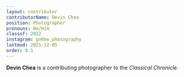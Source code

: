 ```yaml
---
layout: contributor
contributorName: Devin Chea
position: Photographer
pronouns: He/Him
classof: 2022
instagram: gn0me_photography
lastmod: 2021-12-05
order: 8.1
---
```

**Devin Chea** is a contributing photographer to the *Classical Chronicle*.
